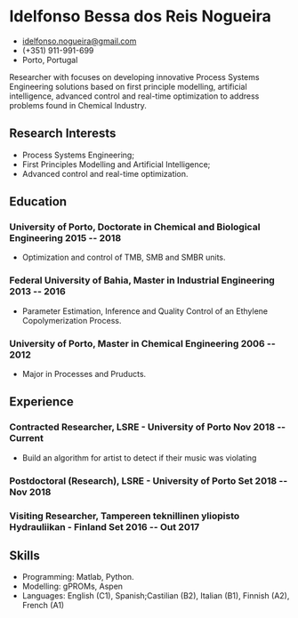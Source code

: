 <!-- The (first) h1 will be used as the <title> of the HTML page -->
# Idelfonso Bessa dos Reis Nogueira

<!-- The unordered list immediately after the h1 will be formatted on a single
line. It is intended to be used for contact details -->
- <idelfonso.nogueira@gmail.com>
- (+351) 911-991-699
- Porto, Portugal

<!-- The paragraph after the h1 and ul and before the first h2 is optional. It
is intended to be used for a short summary. -->
Researcher with focuses on developing innovative Process Systems Engineering solutions
based on first principle modelling, artificial intelligence, advanced control 
and real-time optimization to address problems found in Chemical Industry.

## Research Interests

   - Process Systems Engineering;
   - First Principles Modelling and Artificial Intelligence;
   - Advanced control and real-time optimization.

## Education

### <span>University of Porto, Doctorate in Chemical and Biological Engineering </span> <span>2015 -- 2018</span>

  - Optimization and control of TMB, SMB and SMBR units.

### <span>Federal University of Bahia, Master in Industrial Engineering </span> <span>2013 -- 2016</span>

  - Parameter Estimation, Inference and Quality Control of an Ethylene Copolymerization Process.

### <span>University of Porto, Master in Chemical Engineering </span> <span>2006 -- 2012</span>

  - Major in Processes and Pruducts.

## Experience

<!-- You have to wrap the "left" and "right" half of these headings in spans by
hand -->
### <span>Contracted Researcher, LSRE - University of Porto</span> <span>Nov 2018 -- Current</span>

 - Build an algorithm for artist to detect if their music was violating

### <span>Postdoctoral (Research), LSRE - University of Porto</span> <span>Set 2018 -- Nov 2018</span>

### <span>Visiting Researcher, Tampereen teknillinen yliopisto Hydrauliikan - Finland</span> <span>Set 2016 -- Out 2017</span>


## Skills

 - Programming: Matlab, Python.
 - Modelling: gPROMs, Aspen
 - Languages: English (C1), Spanish;Castilian (B2), Italian (B1), Finnish (A2), French (A1)
